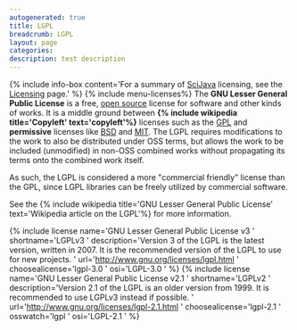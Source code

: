 ```yaml
---
autogenerated: true
title: LGPL
breadcrumb: LGPL
layout: page
categories: 
description: test description
---
```


{% include info-box content='For a summary of [SciJava](SciJava ) licensing, see the [Licensing](Licensing ) page.' %} {% include menu-licenses%}
The **GNU Lesser General Public License** is a free, [open source](Open_source ) license for software and other kinds of works. It is a middle ground between **{% include wikipedia title='Copyleft' text='copyleft'%}** licenses such as the [GPL](GPL ) and **permissive** licenses like [BSD](BSD ) and [MIT](MIT ). The LGPL requires modifications to the work to also be distributed under OSS terms, but allows the work to be included (unmodified) in non-OSS combined works without propagating its terms onto the combined work itself.

As such, the LGPL is considered a more "commercial friendly" license than the GPL, since LGPL libraries can be freely utilized by commercial software.

See the {% include wikipedia title='GNU Lesser General Public License' text='Wikipedia article on the LGPL'%} for more information.

{% include license name='GNU Lesser General Public License v3 ' shortname='LGPLv3 ' description='Version 3 of the LGPL is the latest version, written in 2007. It is the recommended version of the LGPL to use for new projects. ' url='http://www.gnu.org/licenses/lgpl.html ' choosealicense='lgpl-3.0 ' osi='LGPL-3.0 ' %} {% include license name='GNU Lesser General Public License v2.1 ' shortname='LGPLv2 ' description='Version 2.1 of the LGPL is an older version from 1999. It is recommended to use LGPLv3 instead if possible. ' url='http://www.gnu.org/licenses/lgpl-2.1.html ' choosealicense='lgpl-2.1 ' osswatch='lgpl ' osi='LGPL-2.1 ' %}
